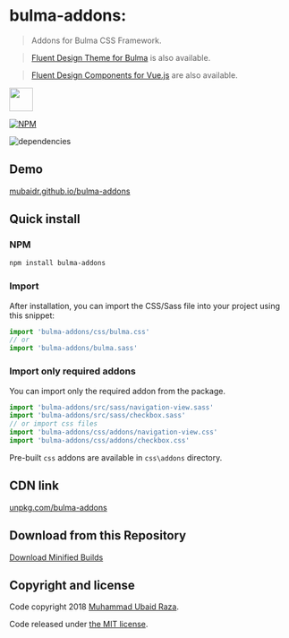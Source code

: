 # bulma-addons:

> Addons for Bulma CSS Framework.

> [Fluent Design Theme for Bulma](https://github.com/mubaidr/bulma-fluent) is also available.

> [Fluent Design Components for Vue.js](https://github.com/mubaidr/vue-fluent) are also available.

<a href="https://patreon.com/mubaidr">
  <img src="https://c5.patreon.com/external/logo/become_a_patron_button@2x.png" height="42">
</a>

[![NPM](https://nodei.co/npm/bulma-addons.png?compact=true)](https://nodei.co/npm/bulma-addons/)

![dependencies](https://david-dm.org/mubaidr/bulma-addons.svg)

## Demo

[mubaidr.github.io/bulma-addons](https://mubaidr.github.io/bulma-addons/)

## Quick install

### NPM

```sh
npm install bulma-addons
```

### Import

After installation, you can import the CSS/Sass file into your project using this snippet:

```js
import 'bulma-addons/css/bulma.css'
// or
import 'bulma-addons/bulma.sass'
```

### Import only required addons

You can import only the required addon from the package.

```js
import 'bulma-addons/src/sass/navigation-view.sass'
import 'bulma-addons/src/sass/checkbox.sass'
// or import css files
import 'bulma-addons/css/addons/navigation-view.css'
import 'bulma-addons/css/addons/checkbox.css'
```

Pre-built `css` addons are available in `css\addons` directory.

## CDN link

[unpkg.com/bulma-addons](https://unpkg.com/bulma-addons/css/)

## Download from this Repository

[Download Minified Builds](https://raw.githubusercontent.com/mubaidr/bulma-addons/master/css/)

## Copyright and license

Code copyright 2018 [Muhammad Ubaid Raza](https://mubaidr.github.io).

Code released under [the MIT license](https://github.com/jgthms/bulma/blob/master/LICENSE).
